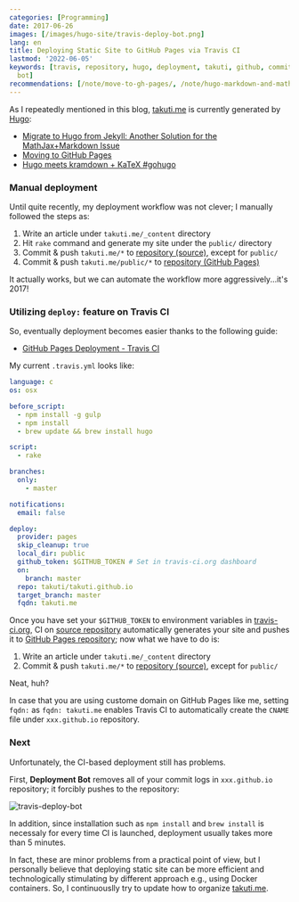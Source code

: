 ```yaml
---
categories: [Programming]
date: 2017-06-26
images: [/images/hugo-site/travis-deploy-bot.png]
lang: en
title: Deploying Static Site to GitHub Pages via Travis CI
lastmod: '2022-06-05'
keywords: [travis, repository, hugo, deployment, takuti, github, commit, site, directory,
  bot]
recommendations: [/note/move-to-gh-pages/, /note/hugo-markdown-and-mathjax/, /note/julia-travis-ci-to-github-actions/]
---
```


As I repeatedly mentioned in this blog, [takuti.me](https://takuti.me) is currently generated by [Hugo](https://gohugo.io/):

- [Migrate to Hugo from Jekyll: Another Solution for the MathJax+Markdown Issue](/note/hugo-markdown-and-mathjax/)
- [Moving to GitHub Pages](/note/move-to-gh-pages/)
- [Hugo meets kramdown + KaTeX #gohugo](/note/hugo-kramdown-and-katex/)

### Manual deployment

Until quite recently, my deployment workflow was not clever; I manually followed the steps as:

1. Write an article under `takuti.me/_content` directory
2. Hit `rake` command and generate my site under the `public/` directory
3. Commit & push `takuti.me/*` to [repository (source)](https://github.com/takuti/takuti.me), except for `public/`
4. Commit & push `takuti.me/public/*` to [repository (GitHub Pages)](https://github.com/takuti/takuti.github.io)

It actually works, but we can automate the workflow more aggressively...it's 2017!

### Utilizing `deploy:` feature on Travis CI

So, eventually deployment becomes easier thanks to the following guide:

- [GitHub Pages Deployment - Travis CI](https://docs.travis-ci.com/user/deployment/pages/)

My current `.travis.yml` looks like:

```yml
language: c
os: osx

before_script:
  - npm install -g gulp
  - npm install
  - brew update && brew install hugo

script:
  - rake

branches:
  only:
    - master

notifications:
  email: false

deploy:
  provider: pages
  skip_cleanup: true
  local_dir: public
  github_token: $GITHUB_TOKEN # Set in travis-ci.org dashboard
  on:
    branch: master
  repo: takuti/takuti.github.io
  target_branch: master
  fqdn: takuti.me
```

Once you have set your `$GITHUB_TOKEN` to environment variables in [travis-ci.org](https://travis-ci.org/), CI on [source repository](https://github.com/takuti/takuti.me) automatically generates your site and pushes it to [GitHub Pages repository](https://github.com/takuti/takuti.github.io); now what we have to do is:

1. Write an article under `takuti.me/_content` directory
2. Commit & push `takuti.me/*` to [repository (source)](https://github.com/takuti/takuti.me), except for `public/`

Neat, huh?

In case that you are using custome domain on GitHub Pages like me, setting `fqdn:` as `fqdn: takuti.me` enables Travis CI to automatically create the `CNAME` file under `xxx.github.io` repository.

### Next

Unfortunately, the CI-based deployment still has problems.

First, **Deployment Bot** removes all of your commit logs in `xxx.github.io` repository; it forcibly pushes to the repository:

![travis-deploy-bot](/images/hugo-site/travis-deploy-bot.png)

In addition, since installation such as `npm install` and `brew install` is necessaly for every time CI is launched, deployment usually takes more than 5 minutes.

In fact, these are minor problems from a practical point of view, but I personally believe that deploying static site can be more efficient and technologically stimulating by different approach e.g., using Docker containers. So, I continuouslly try to update how to organize [takuti.me](https://takuti.me).